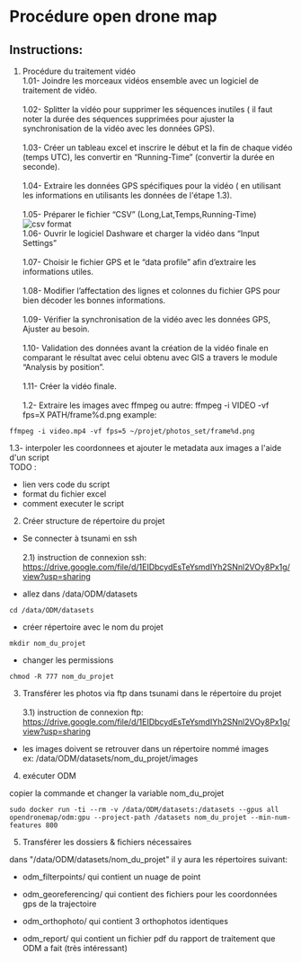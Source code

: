 # Procédure open drone map


## Instructions:

1)  Procédure du traitement vidéo \
1.01- Joindre les morceaux vidéos ensemble avec un logiciel de traitement de vidéo. \
\
1.02- Splitter la vidéo pour supprimer les séquences inutiles ( il faut noter la durée des séquences  supprimées pour ajuster la synchronisation de la vidéo avec les données GPS). \
\
1.03- Créer un tableau excel et inscrire le début et la fin de chaque vidéo (temps UTC), les convertir en “Running-Time” (convertir la durée en seconde). \
\
1.04- Extraire les données GPS spécifiques pour la vidéo ( en utilisant les informations en utilisants les données de l'étape 1.3). \
\
1.05- Préparer le fichier “CSV” (Long,Lat,Temps,Running-Time) \
![csv format]("https://user-images.githubusercontent.com/85508789/168834044-1dbf58fb-5070-41c1-8a41-9c61325fbb71.png")
\
1.06- Ouvrir le logiciel Dashware et charger la vidéo dans “Input Settings” \
\
1.07- Choisir le fichier GPS et le “data profile” afin d’extraire les informations utiles. \
\
1.08- Modifier l’affectation des lignes et colonnes du fichier GPS pour bien décoder les bonnes informations. \
\
1.09- Vérifier la synchronisation de la vidéo avec les données GPS, Ajuster au besoin. \
\
1.10- Validation des données avant la création de la vidéo finale en comparant le résultat avec celui obtenu avec GIS a travers le module “Analysis by position”. \
\
1.11- Créer la vidéo finale. \
\
1.2- Extraire les images avec ffmpeg ou autre:
ffmpeg -i VIDEO -vf fps=X PATH/frame%d.png
example:
```
ffmpeg -i video.mp4 -vf fps=5 ~/projet/photos_set/frame%d.png
```
1.3- interpoler les coordonnees et ajouter le metadata aux images a l'aide d'un script \
TODO :
- lien vers code du script
- format du fichier excel
- comment executer le script

2)  Créer structure de répertoire du projet

-   Se connecter à tsunami en ssh\
\
2.1)    instruction de connexion ssh: \
https://drive.google.com/file/d/1EIDbcydEsTeYsmdIYh2SNnl2VOy8Px1g/view?usp=sharing

-   allez dans /data/ODM/datasets
```
cd /data/ODM/datasets
```
-   créer répertoire avec le nom du projet
```
mkdir nom_du_projet
```
-   changer les permissions
```
chmod -R 777 nom_du_projet
```

3)  Transférer les photos via ftp dans tsunami dans le répertoire du projet\
\
3.1)    instruction de connexion ftp: \
https://drive.google.com/file/d/1EIDbcydEsTeYsmdIYh2SNnl2VOy8Px1g/view?usp=sharing

-   les images doivent se retrouver dans un répertoire nommé images\
ex: /data/ODM/datasets/nom_du_projet/images

4)  exécuter ODM

copier la commande et changer la variable nom_du_projet
```
sudo docker run -ti --rm -v /data/ODM/datasets:/datasets --gpus all opendronemap/odm:gpu --project-path /datasets nom_du_projet --min-num-features 800
```


5)  Transférer les dossiers & fichiers nécessaires

dans "/data/ODM/datasets/nom_du_projet" il y aura les répertoires suivant:
-   odm_filterpoints/ qui contient un nuage de point

-   odm_georeferencing/ qui contient des fichiers pour les coordonnées gps
    de la trajectoire

-   odm_orthophoto/ qui contient 3 orthophotos identiques

-   odm_report/ qui contient un fichier pdf du rapport de traitement
    que ODM a fait (très intéressant)
